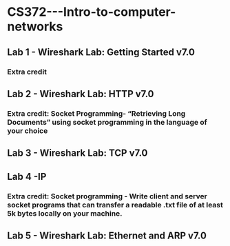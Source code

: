 # CS372---Intro-to-computer-networks

## Lab 1 - Wireshark Lab: Getting Started v7.0
### Extra credit

## Lab 2 - Wireshark Lab: HTTP v7.0
### Extra credit: Socket Programming- “Retrieving Long Documents” using socket programming in the language of your choice

## Lab 3 - Wireshark Lab: TCP v7.0

## Lab 4 -IP
### Extra credit: Socket programming - Write client and server socket programs that can transfer a readable .txt file of at least 5k bytes locally on your machine.

## Lab 5 - Wireshark Lab: Ethernet and ARP v7.0  
